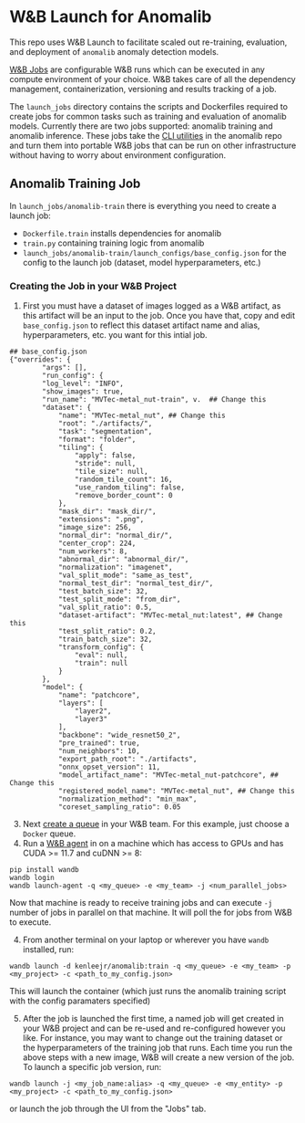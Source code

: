 # W&B Launch for Anomalib

This repo uses W&B Launch to facilitate scaled out re-training, evaluation, and deployment of `anomalib` anomaly detection models. 

[W&B Jobs](https://docs.wandb.ai/guides/launch/create-job) are configurable W&B runs which can be executed in any compute environment of your choice. 
W&B takes care of all the dependency management, containerization, versioning and results tracking of a job. 

The `launch_jobs` directory contains the scripts and Dockerfiles required to create jobs for common tasks such as training and evaluation of anomalib models. 
Currently there are two jobs supported: anomalib training and anomalib inference. 
These jobs take the [CLI utilities](https://github.com/openvinotoolkit/anomalib/blob/v0.4.0/tools/train.py) in the anomalib repo and turn them into portable W&B jobs that can be run on other infrastructure without having to worry about environment configuration. 

## Anomalib Training Job
In `launch_jobs/anomalib-train` there is everything you need to create a launch job: 
- `Dockerfile.train` installs dependencies for anomalib
- `train.py` containing training logic from anomalib
- `launch_jobs/anomalib-train/launch_configs/base_config.json` for the config to the launch job (dataset, model hyperparameters, etc.)

### Creating the Job in your W&B Project
1. First you must have a dataset of images logged as a W&B artifact, as this artifact will be an input to the job. Once you have that, copy and edit `base_config.json` to reflect this dataset artifact name and alias, hyperparameters, etc. you want for this intial job. 

```
## base_config.json
{"overrides": {
        "args": [],
        "run_config": {
        "log_level": "INFO",
        "show_images": true,
        "run_name": "MVTec-metal_nut-train", v.  ## Change this
        "dataset": {
            "name": "MVTec-metal_nut", ## Change this
            "root": "./artifacts/",
            "task": "segmentation",
            "format": "folder",
            "tiling": {
                "apply": false,
                "stride": null,
                "tile_size": null,
                "random_tile_count": 16,
                "use_random_tiling": false,
                "remove_border_count": 0
            },
            "mask_dir": "mask_dir/", 
            "extensions": ".png",
            "image_size": 256,
            "normal_dir": "normal_dir/",
            "center_crop": 224,
            "num_workers": 8,
            "abnormal_dir": "abnormal_dir/",
            "normalization": "imagenet",
            "val_split_mode": "same_as_test",
            "normal_test_dir": "normal_test_dir/",
            "test_batch_size": 32,
            "test_split_mode": "from_dir",
            "val_split_ratio": 0.5,
            "dataset-artifact": "MVTec-metal_nut:latest", ## Change this
            "test_split_ratio": 0.2,
            "train_batch_size": 32,
            "transform_config": {
                "eval": null,
                "train": null
            }
        },
        "model": {
            "name": "patchcore",
            "layers": [
                "layer2",
                "layer3"
            ],
            "backbone": "wide_resnet50_2",
            "pre_trained": true,
            "num_neighbors": 10,
            "export_path_root": "./artifacts",
            "onnx_opset_version": 11,
            "model_artifact_name": "MVTec-metal_nut-patchcore", ## Change this
            "registered_model_name": "MVTec-metal_nut", ## Change this
            "normalization_method": "min_max",
            "coreset_sampling_ratio": 0.05
```

3. Next [create a queue](https://docs.wandb.ai/guides/launch/create-queue) in your W&B team. For this example, just choose a `Docker` queue.
4. Run a [W&B agent](https://docs.wandb.ai/guides/launch/run-agent) in on a machine which has access to GPUs and has CUDA >= 11.7 and cuDNN >= 8:
```
pip install wandb
wandb login
wandb launch-agent -q <my_queue> -e <my_team> -j <num_parallel_jobs>
```
Now that machine is ready to receive training jobs and can execute `-j` number of jobs in parallel on that machine. It will poll the <queue> for jobs from W&B to execute.
  
4. From another terminal on your laptop or wherever you have `wandb` installed, run:
```
wandb launch -d kenleejr/anomalib:train -q <my_queue> -e <my_team> -p <my_project> -c <path_to_my_config.json>
```
This will launch the container (which just runs the anomalib training script with the config paramaters specified)
  
5. After the job is launched the first time, a named job will get created in your W&B project and can be re-used and re-configured however you like.
For instance, you may want to change out the training dataset or the hyperparameters of the training job that runs. Each time you run the above steps with a new image, W&B will create a new version of the job. To launch a specific job version, run:
```
wandb launch -j <my_job_name:alias> -q <my_queue> -e <my_entity> -p <my_project> -c <path_to_my_config.json>
```
or launch the job through the UI from the "Jobs" tab. 
